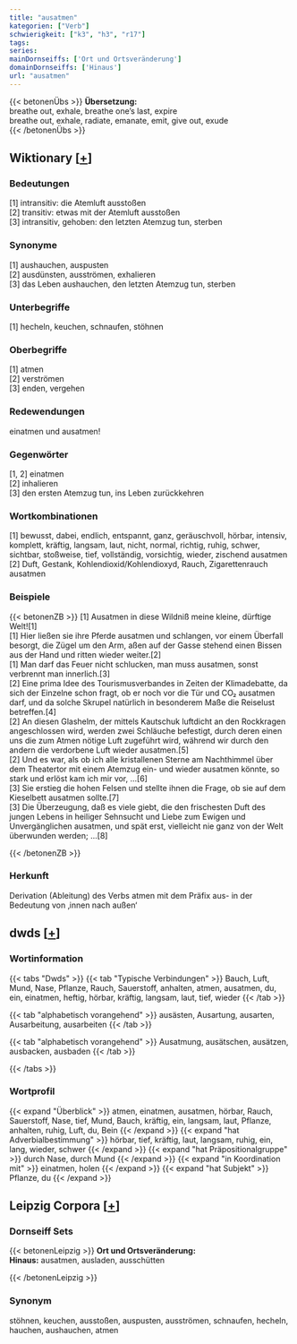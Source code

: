 ```yaml
---
title: "ausatmen"
kategorien: ["Verb"]
schwierigkeit: ["k3", "h3", "r17"]
tags:
series:
mainDornseiffs: ['Ort und Ortsveränderung']
domainDornseiffs: ['Hinaus']
url: "ausatmen"
---
```


{{< betonenÜbs >}}
**Übersetzung:**  
breathe out, exhale, breathe one’s last, expire  
breathe out, exhale, radiate, emanate, emit, give out, exude  
{{< /betonenÜbs >}}

## Wiktionary [[+](https://de.wiktionary.org/wiki/ausatmen)]

### Bedeutungen
[1] intransitiv: die Atemluft ausstoßen  
[2] transitiv: etwas mit der Atemluft ausstoßen  
[3] intransitiv, gehoben: den letzten Atemzug tun, sterben  

### Synonyme
[1] aushauchen, auspusten  
[2] ausdünsten, ausströmen, exhalieren  
[3] das Leben aushauchen, den letzten Atemzug tun, sterben  

### Unterbegriffe
[1] hecheln, keuchen, schnaufen, stöhnen  

### Oberbegriffe
[1] atmen  
[2] verströmen  
[3] enden, vergehen  

### Redewendungen
einatmen und ausatmen!  

### Gegenwörter
[1, 2] einatmen  
[2] inhalieren  
[3] den ersten Atemzug tun, ins Leben zurückkehren  

### Wortkombinationen
[1] bewusst, dabei, endlich, entspannt, ganz, geräuschvoll, hörbar, intensiv, komplett, kräftig, langsam, laut, nicht, normal, richtig, ruhig, schwer, sichtbar, stoßweise, tief, vollständig, vorsichtig, wieder, zischend ausatmen  
[2] Duft, Gestank, Kohlendioxid/Kohlendioxyd, Rauch, Zigarettenrauch ausatmen  

### Beispiele
{{< betonenZB >}}
[1] Ausatmen in diese Wildniß meine kleine, dürftige Welt![1]  
[1] Hier ließen sie ihre Pferde ausatmen und schlangen, vor einem Überfall besorgt, die Zügel um den Arm, aßen auf der Gasse stehend einen Bissen aus der Hand und ritten wieder weiter.[2]  
[1] Man darf das Feuer nicht schlucken, man muss ausatmen, sonst verbrennt man innerlich.[3]  
[2] Eine prima Idee des Tourismusverbandes in Zeiten der Klimadebatte, da sich der Einzelne schon fragt, ob er noch vor die Tür und CO₂ ausatmen darf, und da solche Skrupel natürlich in besonderem Maße die Reiselust betreffen.[4]  
[2] An diesen Glashelm, der mittels Kautschuk luftdicht an den Rockkragen angeschlossen wird, werden zwei Schläuche befestigt, durch deren einen uns die zum Atmen nötige Luft zugeführt wird, während wir durch den andern die verdorbene Luft wieder ausatmen.[5]  
[2] Und es war, als ob ich alle kristallenen Sterne am Nachthimmel über dem Theatertor mit einem Atemzug ein- und wieder ausatmen könnte, so stark und erlöst kam ich mir vor, …[6]  
[3] Sie erstieg die hohen Felsen und stellte ihnen die Frage, ob sie auf dem Kieselbett ausatmen sollte.[7]  
[3] Die Überzeugung, daß es viele giebt, die den frischesten Duft des jungen Lebens in heiliger Sehnsucht und Liebe zum Ewigen und Unvergänglichen ausatmen, und spät erst, vielleicht nie ganz von der Welt überwunden werden; …[8]  

{{< /betonenZB >}}
### Herkunft
Derivation (Ableitung) des Verbs atmen mit dem Präfix aus- in der Bedeutung von ‚innen nach außen‘  



## dwds [[+](https://www.dwds.de/wb/ausatmen)]

### Wortinformation
{{< tabs "Dwds" >}}
{{< tab "Typische Verbindungen" >}}
Bauch, Luft, Mund, Nase, Pflanze, Rauch, Sauerstoff, anhalten, atmen, ausatmen, du, ein, einatmen, heftig, hörbar, kräftig, langsam, laut, tief, wieder
{{< /tab >}}

{{< tab "alphabetisch vorangehend" >}}
ausästen, Ausartung, ausarten, Ausarbeitung, ausarbeiten
{{< /tab >}}

{{< tab "alphabetisch vorangehend" >}}
Ausatmung, ausätschen, ausätzen, ausbacken, ausbaden
{{< /tab >}}

{{< /tabs >}}

### Wortprofil
{{< expand "Überblick" >}} atmen, einatmen, ausatmen, hörbar, Rauch, Sauerstoff, Nase, tief, Mund, Bauch, kräftig, ein, langsam, laut, Pflanze, anhalten, ruhig, Luft, du, Bein {{< /expand >}}
{{< expand "hat Adverbialbestimmung" >}} hörbar, tief, kräftig, laut, langsam, ruhig, ein, lang, wieder, schwer {{< /expand >}}
{{< expand "hat Präpositionalgruppe" >}} durch Nase, durch Mund {{< /expand >}}
{{< expand "in Koordination mit" >}} einatmen, holen {{< /expand >}}
{{< expand "hat Subjekt" >}} Pflanze, du {{< /expand >}}

## Leipzig Corpora [[+](https://corpora.uni-leipzig.de/en/res?word=ausatmen&corpusId=deu_newscrawl-public_2018)]

### Dornseiff Sets
{{< betonenLeipzig >}}
**Ort und Ortsveränderung:**  
**Hinaus:** ausatmen, ausladen, ausschütten  

{{< /betonenLeipzig >}}

### Synonym
stöhnen, keuchen, ausstoßen, auspusten, ausströmen, schnaufen, hecheln, hauchen, aushauchen, atmen

